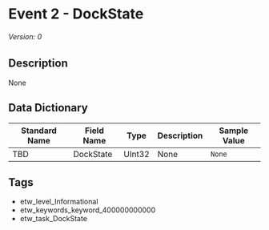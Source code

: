 # Event 2 - DockState
###### Version: 0

## Description
None

## Data Dictionary
|Standard Name|Field Name|Type|Description|Sample Value|
|---|---|---|---|---|
|TBD|DockState|UInt32|None|`None`|

## Tags
* etw_level_Informational
* etw_keywords_keyword_400000000000
* etw_task_DockState